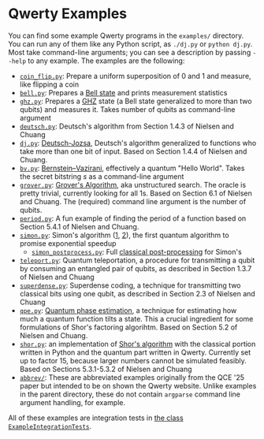 Qwerty Examples
===============

You can find some example Qwerty programs in the `examples/` directory. You can
run any of them like any Python script, as `./dj.py` or `python dj.py`. Most
take command-line arguments; you can see a description by passing `--help` to
any example. The examples are the following:

* [`coin_flip.py`](../examples/coin_flip.py): Prepare a uniform superposition
  of 0 and 1 and measure, like flipping a coin
* [`bell.py`](../examples/bell.py): Prepares a [Bell state][1] and prints
  measurement statistics
* [`ghz.py`](../examples/ghz.py): Prepares a [GHZ][2] state (a Bell state
  generalized to more than two qubits) and measures it. Takes number of qubits
  as command-line argument
* [`deutsch.py`](../examples/deutsch.py): Deutsch's algorithm from Section
  1.4.3 of Nielsen and Chuang
* [`dj.py`](../examples/dj.py): [Deutsch-Jozsa][3], Deutsch's algorithm
  generalized to functions who take more than one bit of input. Based on
  Section 1.4.4 of Nielsen and Chuang.
* [`bv.py`](../examples/bv.py): [Bernstein–Vazirani][4], effectively a quantum
  "Hello World". Takes the secret bitstring $s$ as a command-line argument
* [`grover.py`](../examples/grover.py): [Grover's Algorithm][5], aka
  unstructured search. The oracle is pretty trivial, currently looking for all
  1s. Based on Section 6.1 of Nielsen and Chuang. The (required) command line
  argument is the number of qubits.
* [`period.py`](../examples/period.py): A fun example of finding the period of
  a function based on Section 5.4.1 of Nielsen and Chuang.
* [`simon.py`](../examples/simon.py): Simon's algorithm ([1][6], [2][7]), the
  first quantum algorithm to promise exponential speedup
  * [`simon_postprocess.py`](../examples/simon_postprocess.py): Full [classical
    post-processing][8] for Simon's
* [`teleport.py`](../examples/teleport.py): Quantum teleportation, a procedure
  for transmitting a qubit by consuming an entangled pair of qubits, as
  described in Section 1.3.7 of Nielsen and Chuang
* [`superdense.py`](../examples/superdense.py): Superdense coding, a technique
  for transmitting two classical bits using one qubit, as described in Section
  2.3 of Nielsen and Chuang
* [`qpe.py`](../examples/qpe.py): [Quantum phase estimation][9], a technique
  for estimating how much a quantum function tilts a state. This a crucial
  ingredient for some formulations of Shor's factoring algorihtm. Based on
  Section 5.2 of Nielsen and Chuang.
* [`shor.py`](../examples/shor.py): an implementation of [Shor's algorithm][10]
  with the classical portion written in Python and the quantum part written in
  Qwerty. Currently set up to factor 15, because larger numbers cannot be
  simulated feasibly. Based on Sections 5.3.1-5.3.2 of Nielsen and Chuang
* [`abbrev/`](../examples/abbrev/): These are abbreviated examples originally
  from the QCE '25 paper but intended to be on shown the Qwerty website. Unlike
  examples in the parent directory, these do not contain `argparse` command
  line argument handling, for example.

All of these examples are integration tests in [the class
`ExampleIntegrationTests`](../qwerty_pyrt/python/qwerty/tests/integration_tests.py).

[1]: https://en.wikipedia.org/wiki/Bell_state
[2]: https://en.wikipedia.org/wiki/Greenberger%E2%80%93Horne%E2%80%93Zeilinger_state
[3]: https://en.wikipedia.org/wiki/Deutsch%E2%80%93Jozsa_algorithm
[4]: https://en.wikipedia.org/wiki/Bernstein%E2%80%93Vazirani_algorithm
[5]: https://en.wikipedia.org/wiki/Grover%27s_algorithm
[6]: https://en.wikipedia.org/wiki/Simon%27s_problem
[7]: https://www.cs.cmu.edu/~odonnell/quantum15/lecture06.pdf
[8]: https://quantumcomputing.stackexchange.com/a/29407/13156
[9]: https://en.wikipedia.org/wiki/Quantum_phase_estimation_algorithm
[10]: https://en.wikipedia.org/wiki/Shor%27s_algorithm
